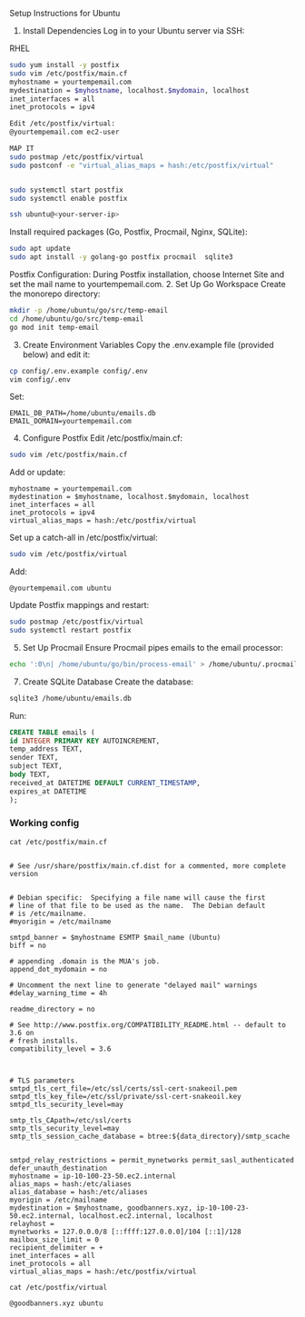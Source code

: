 Setup Instructions for Ubuntu
1. Install Dependencies
   Log in to your Ubuntu server via SSH:

RHEL 
```bash
sudo yum install -y postfix
sudo vim /etc/postfix/main.cf
myhostname = yourtempemail.com
mydestination = $myhostname, localhost.$mydomain, localhost
inet_interfaces = all
inet_protocols = ipv4

Edit /etc/postfix/virtual:
@yourtempemail.com ec2-user

MAP IT 
sudo postmap /etc/postfix/virtual
sudo postconf -e "virtual_alias_maps = hash:/etc/postfix/virtual"


sudo systemctl start postfix
sudo systemctl enable postfix
```

```bash
ssh ubuntu@<your-server-ip>
````
Install required packages (Go, Postfix, Procmail, Nginx, SQLite):


```bash
sudo apt update
sudo apt install -y golang-go postfix procmail  sqlite3
```

Postfix Configuration: During Postfix installation, choose Internet Site and set the mail name to yourtempemail.com.
2. Set Up Go Workspace
   Create the monorepo directory:

```bash
mkdir -p /home/ubuntu/go/src/temp-email
cd /home/ubuntu/go/src/temp-email
go mod init temp-email
```

3. Create Environment Variables
   Copy the .env.example file (provided below) and edit it:

```bash
cp config/.env.example config/.env
vim config/.env
```
Set:

```text
EMAIL_DB_PATH=/home/ubuntu/emails.db
EMAIL_DOMAIN=yourtempemail.com
```

4. Configure Postfix
   Edit /etc/postfix/main.cf:

```bash
sudo vim /etc/postfix/main.cf
```
Add or update:

```text
myhostname = yourtempemail.com
mydestination = $myhostname, localhost.$mydomain, localhost
inet_interfaces = all
inet_protocols = ipv4
virtual_alias_maps = hash:/etc/postfix/virtual
```
Set up a catch-all in /etc/postfix/virtual:

```bash
sudo vim /etc/postfix/virtual
```
Add:

```text
@yourtempemail.com ubuntu
```
Update Postfix mappings and restart:


```bash
sudo postmap /etc/postfix/virtual
sudo systemctl restart postfix
```

5. Set Up Procmail
   Ensure Procmail pipes emails to the email processor:

```bash
echo ':0\n| /home/ubuntu/go/bin/process-email' > /home/ubuntu/.procmailrc
```

7. Create SQLite Database
   Create the database:

```bash
sqlite3 /home/ubuntu/emails.db
```
Run:

```sql
CREATE TABLE emails (
id INTEGER PRIMARY KEY AUTOINCREMENT,
temp_address TEXT,
sender TEXT,
subject TEXT,
body TEXT,
received_at DATETIME DEFAULT CURRENT_TIMESTAMP,
expires_at DATETIME
);
```


### Working config 
`cat /etc/postfix/main.cf`
```text

# See /usr/share/postfix/main.cf.dist for a commented, more complete version


# Debian specific:  Specifying a file name will cause the first
# line of that file to be used as the name.  The Debian default
# is /etc/mailname.
#myorigin = /etc/mailname

smtpd_banner = $myhostname ESMTP $mail_name (Ubuntu)
biff = no

# appending .domain is the MUA's job.
append_dot_mydomain = no

# Uncomment the next line to generate "delayed mail" warnings
#delay_warning_time = 4h

readme_directory = no

# See http://www.postfix.org/COMPATIBILITY_README.html -- default to 3.6 on
# fresh installs.
compatibility_level = 3.6



# TLS parameters
smtpd_tls_cert_file=/etc/ssl/certs/ssl-cert-snakeoil.pem
smtpd_tls_key_file=/etc/ssl/private/ssl-cert-snakeoil.key
smtpd_tls_security_level=may

smtp_tls_CApath=/etc/ssl/certs
smtp_tls_security_level=may
smtp_tls_session_cache_database = btree:${data_directory}/smtp_scache


smtpd_relay_restrictions = permit_mynetworks permit_sasl_authenticated defer_unauth_destination
myhostname = ip-10-100-23-50.ec2.internal
alias_maps = hash:/etc/aliases
alias_database = hash:/etc/aliases
myorigin = /etc/mailname
mydestination = $myhostname, goodbanners.xyz, ip-10-100-23-50.ec2.internal, localhost.ec2.internal, localhost
relayhost =
mynetworks = 127.0.0.0/8 [::ffff:127.0.0.0]/104 [::1]/128
mailbox_size_limit = 0
recipient_delimiter = +
inet_interfaces = all
inet_protocols = all
virtual_alias_maps = hash:/etc/postfix/virtual
``````

`cat /etc/postfix/virtual`
```text
@goodbanners.xyz ubuntu
```